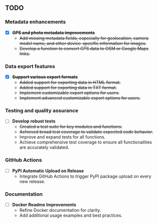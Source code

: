 ## TODO

### Metadata enhancements

- [X] ~~**GPS and photo metadata improvements**~~
  - ~~Add missing metadata fields, especially for geolocation, camera model name, and other device-specific information for images.~~
  - ~~Develop a function to convert GPS data to OSM or Google Maps links.~~

### Data export features

- [X] ~~**Support various export formats**~~
  - ~~Added support for exporting data in HTML format.~~
  - ~~Added support for exporting data in TXT format.~~
  - ~~Implement customizable export options for users.~~
  - ~~Implement advanced customizable export options for users.~~

### Testing and quality assurance

- [ ] **Develop robust tests**
  - ~~Created a test suite for key modules and functions.~~
  - ~~Achieved broad test coverage to validate expected code behavior.~~
  - Improve and expand tests for all functions.
  - Achieve comprehensive test coverage to ensure all functionalities are accurately validated.

### GitHub Actions

- [ ] **PyPI Automatic Upload on Release**
  - Integrate GitHub Actions to trigger PyPI package upload on every new release.

### Documentation

- [ ] **Docker Readme Improvements**
  - Refine Docker documentation for clarity.
  - Add additional usage examples and best practices.
